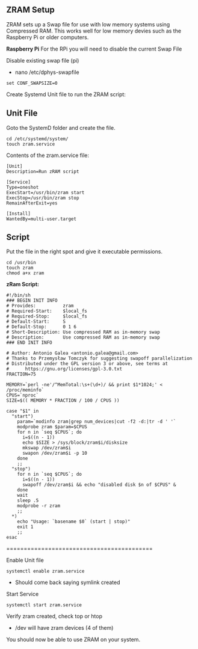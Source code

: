 ## **ZRAM Setup**  
ZRAM sets up a Swap file for use with low memory systems using Compressed RAM. This works well for low memory devies such as the Raspberry Pi or older computers.  

**Raspberry Pi**
For the RPi you will need to disable the current Swap File

Disable existing swap file (pi)
- nano /etc/dphys-swapfile
```
set CONF_SWAPSIZE=0
```  

Create Systemd Unit file to run the ZRAM script:

## Unit File  

Goto the SystemD folder and create the file.

```
cd /etc/systemd/system/
touch zram.service
```  

Contents of the zram.service file:  

```
[Unit]
Description=Run zRAM script

[Service]
Type=oneshot
ExecStart=/usr/bin/zram start
ExecStop=/usr/bin/zram stop
RemainAfterExit=yes

[Install]
WantedBy=multi-user.target
```  

## Script  

Put the file in the right spot and give it executable permissions.  

```
cd /usr/bin
touch zram
chmod a+x zram  
```  

**zRam Script:**  

```
#!/bin/sh
### BEGIN INIT INFO
# Provides:          zram
# Required-Start:    $local_fs
# Required-Stop:     $local_fs
# Default-Start:     S
# Default-Stop:      0 1 6
# Short-Description: Use compressed RAM as in-memory swap
# Description:       Use compressed RAM as in-memory swap
### END INIT INFO

# Author: Antonio Galea <antonio.galea@gmail.com>
# Thanks to Przemysław Tomczyk for suggesting swapoff parallelization
# Distributed under the GPL version 3 or above, see terms at
#      https://gnu.org/licenses/gpl-3.0.txt
FRACTION=75

MEMORY=`perl -ne'/^MemTotal:\s+(\d+)/ && print $1*1024;' < /proc/meminfo`
CPUS=`nproc`
SIZE=$(( MEMORY * FRACTION / 100 / CPUS ))

case "$1" in
  "start")
    param=`modinfo zram|grep num_devices|cut -f2 -d:|tr -d ' '`
    modprobe zram $param=$CPUS
    for n in `seq $CPUS`; do
      i=$((n - 1))
      echo $SIZE > /sys/block/zram$i/disksize
      mkswap /dev/zram$i
      swapon /dev/zram$i -p 10
    done
    ;;
  "stop")
    for n in `seq $CPUS`; do
      i=$((n - 1))
      swapoff /dev/zram$i && echo "disabled disk $n of $CPUS" &
    done
    wait
    sleep .5
    modprobe -r zram
    ;;
  *)
    echo "Usage: `basename $0` (start | stop)"
    exit 1
    ;;
esac
```  

==========================================

Enable Unit file  
```
systemctl enable zram.service
```

- Should come back saying symlink created

Start Service
```
systemctl start zram.service
```

Verify zram created, check top or htop
- /dev will have zram devices (4 of them)

You should now be able to use ZRAM on your system.  
